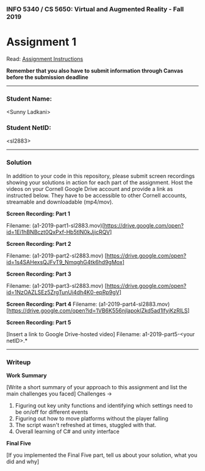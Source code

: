 ### INFO 5340 / CS 5650: Virtual and Augmented Reality - Fall 2019

# Assignment 1

Read: [Assignment Instructions](https://docs.google.com/document/d/1La3bKARSi58KifaHSFowvJsRRt2wocoFOD25dy8ox_Q/edit?usp=sharing "Detailed Assignment Instructions")

**Remember that you also have to submit information through Canvas before the submission deadline**

<hr>

### Student Name:

\<Sunny Ladkani\>


### Student NetID:

\<sl2883\>

<hr>

### Solution

In addition to your code in this repository, please submit screen recordings showing your solutions in action for each part of the assignment. Host the videos on your Cornell Google Drive account and provide a link as instructed below. They have to be accessible to other Cornell accounts, streamable and downloadable (mp4/mov).

**Screen Recording: Part 1**

Filename: (a1-2019-part1-sl2883.mov)[https://drive.google.com/open?id=1Ei1hBNBczt0QxPxf-Hb5tIN0kJjicRQV]

  
**Screen Recording: Part 2**

Filename: (a1-2019-part2-sl2883.mov) [https://drive.google.com/open?id=1s4SAHexsQJFvT9_NmqghG4tk6hd9gMox]


**Screen Recording: Part 3**

Filename: (a1-2019-part3-sl2883.mov) [https://drive.google.com/open?id=1NzOAZLSEz5ZrgTunUi4dh4K0-epRp9gV]


**Screen Recording: Part 4**
Filename: (a1-2019-part4-sl2883.mov) [https://drive.google.com/open?id=1VB6K556njlapoklZkd5ad1lfyjKzRlLS]

**Screen Recording: Part 5**

[Insert a link to Google Drive-hosted video]
Filename: a1-2019-part5-\<your netID\>.*

<hr>

### Writeup

**Work Summary**

[Write a short summary of your approach to this assignment and list the main challenges you faced]
Challenges ->
1. Figuring out key unity functions and identifying which settings need to be on/off for different events
2. Figuring out how to move platforms without the player falling
3. The script wasn't refreshed at times, stuggled with that.
4. Overall learning of C# and unity interface

**Final Five**

[If you implemented the Final Five part, tell us about your solution, what you did and why]
